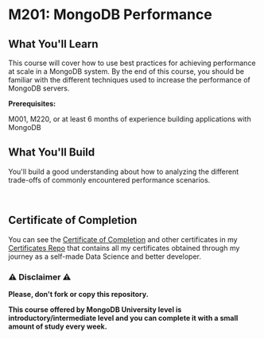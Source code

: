 # M201: MongoDB Performance

## What You'll Learn

This course will cover how to use best practices for achieving performance at scale in a MongoDB system. By the end of this course, you should be familiar with the different techniques used to increase the performance of MongoDB servers.

**Prerequisites:**

M001, M220, or at least 6 months of experience building applications with MongoDB

## What You'll Build

You'll build a good understanding about how to analyzing the different trade-offs of commonly encountered performance scenarios.

<br/>

## Certificate of Completion

You can see the [Certificate of Completion](https://github.com/AlessandroCorradini/Certificates/blob/master/MongoDB%20University%20-%20M201%20MongoDB%20Performance.pdf) and other certificates in my [Certificates Repo](https://github.com/AlessandroCorradini/Certificates) that contains all my certificates obtained through my journey as a self-made Data Science and better developer.

### ⚠️ Disclaimer ⚠️

**Please, don't fork or copy this repository.**

**This course offered by MongoDB University level is introductory/intermediate level and you can complete it with a small amount of study every week.**